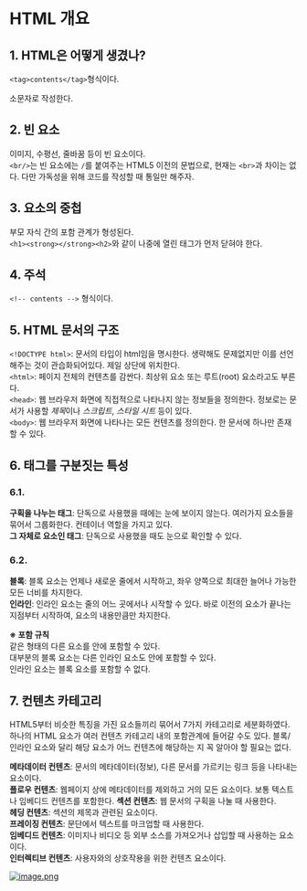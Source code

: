 # HTML 개요

## 1. HTML은 어떻게 생겼나?

`<tag>contents</tag>`형식이다.

소문자로 작성한다.

## 2. 빈 요소

이미지, 수평선, 줄바꿈 등이 빈 요소이다.  
`<br/>`는 빈 요소에는 `/`를 붙여주는 HTML5 이전의 문법으로, 현재는 `<br>`과 차이는 없다. 다만 가독성을 위해 코드를 작성할 때 통일만 해주자.

## 3. 요소의 중첩

부모 자식 간의 포함 관계가 형성된다.  
`<h1><strong></strong><h2>`와 같이 나중에 열린 태그가 먼저 닫혀야 한다.

## 4. 주석

`<!-- contents -->` 형식이다.

## 5. HTML 문서의 구조

`<!DOCTYPE html>`: 문서의 타입이 html임을 명시한다. 생략해도 문제없지만 이를 선언해주는 것이 관습화되어있다. 제일 상단에 위치한다.  
`<html>`: 페이지 전체의 컨텐츠를 감싼다. 최상위 요소 또는 루트(root) 요소라고도 부른다.  
`<head>`: 웹 브라우저 화면에 직접적으로 나타나지 않는 정보들을 정의한다. 정보로는 문서가 사용할 *제목*이나 _스크립트_, _스타일 시트_ 등이 있다.  
`<body>`: 웹 브라우저 화면에 나타나는 모든 컨텐츠를 정의한다. 한 문서에 하나만 존재할 수 있다.

## 6. 태그를 구분짓는 특성

### 6.1.

**구획을 나누는 태그**: 단독으로 사용했을 때에는 눈에 보이지 않는다. 여러가지 요소들을 묶어서 그룹화한다. 컨테이너 역할을 가지고 있다.  
**그 자체로 요소인 태그**: 단독으로 사용했을 때도 눈으로 확인할 수 있다.

### 6.2.

**블록**: 블록 요소는 언제나 새로운 줄에서 시작하고, 좌우 양쪽으로 최대한 늘어나 가능한 모든 너비를 차지한다.  
**인라인**: 인라인 요소는 줄의 어느 곳에서나 시작할 수 있다. 바로 이전의 요소가 끝나는 지점부터 시작하여, 요소의 내용만큼만 차지한다.

**※ 포함 규칙**  
같은 형태의 다른 요소를 안에 포함할 수 있다.  
대부분의 블록 요소는 다른 인라인 요소도 안에 포함할 수 있다.  
인라인 요소는 블록 요소를 포함할 수 없다.

## 7. 컨텐츠 카테고리

HTML5부터 비슷한 특징을 가진 요소들끼리 묶어서 7가지 카테고리로 세분화하였다.  
하나의 HTML 요소가 여러 컨텐츠 카테고리 내의 포함관계에 들어갈 수도 있다.
블록/인라인 요소와 달리 해당 요소가 어느 컨텐츠에 해당하는 지 꼭 알아야 할 필요는 없다.

**메타데이터 컨텐츠**: 문서의 메타데이터(정보), 다른 문서를 가르키는 링크 등을 나타내는 요소이다.  
**플로우 컨텐츠**: 웹페이지 상에 메타데이터를 제외하고 거의 모든 요소이다. 보통 텍스트나 임베디드 컨텐츠를 포함한다.
**섹션 컨텐츠**: 웹 문서의 구획을 나눌 때 사용한다.  
**헤딩 컨텐츠**: 섹션의 제목과 관련된 요소이다.  
**프레이징 컨텐츠**: 문단에서 텍스트를 마크업할 때 사용한다.  
**임베디드 컨텐츠**: 이미지나 비디오 등 외부 소스를 가져오거나 삽입할 때 사용하는 요소이다.  
**인터렉티브 컨텐츠**: 사용자와의 상호작용을 위한 컨텐츠 요소이다.

[![image.png](https://postimg.cc/14njjXvM)](<[content-categories.png](https://postimg.cc/14njjXvM)>)
